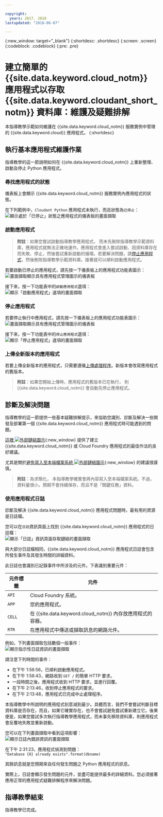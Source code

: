 ```yaml
---

copyright:
  years: 2017, 2018
lastupdated: "2018-06-07"

---
```


{:new_window: target="_blank"}
{:shortdesc: .shortdesc}
{:screen: .screen}
{:codeblock: .codeblock}
{:pre: .pre}

<!-- Acrolinx: 2017-01-11 -->

# 建立簡單的 {{site.data.keyword.cloud_notm}} 應用程式以存取 {{site.data.keyword.cloudant_short_notm}} 資料庫：維護及疑難排解

本指導教學示範如何維護在 {{site.data.keyword.cloud_notm}} 服務實例中管理的 {{site.data.keyword.cloud}} 應用程式。
{:shortdesc}

<div id="maintenance"></div>

## 執行基本應用程式維護作業

指導教學的這一節說明如何在 {{site.data.keyword.cloud_notm}} 上重新整理、啟動及停止 Python 應用程式。

### 尋找應用程式的狀態

儀表板上會顯示 {{site.data.keyword.cloud_notm}} 服務實例內應用程式的狀態。

在下列範例中，`Cloudant Python` 應用程式未執行，而且狀態為`已停止`：<br/>
![顯示處於「已停止」狀態之應用程式的儀表板的畫面擷取](images/img0037.png)

### 啟動應用程式

>   **附註**：如果您嘗試啟動指導教學應用程式，
    而未先刪除指導教學示範資料庫，應用程式就無法正確地運作。應用程式會進入嘗試啟動、因資料庫存在而失敗、停止，然後嘗試重新啟動的循環。若要解決問題，請[停止應用程式](#stopping-your-application)，然後刪除指導教學示範資料庫。接著就可以順利啟動應用程式。



若要啟動已停止的應用程式，請先按一下儀表板上的應用程式功能表圖示：<br/>
![畫面擷取顯示具有應用程式管理圖示的儀表板](images/img0038.png)

接下來，按一下功能表中的`啟動應用程式`選項：<br/>
![顯示「啟動應用程式」選項的畫面擷取](images/img0039.png)

### 停止應用程式

若要停止執行中應用程式，請先按一下儀表板上的應用程式功能表圖示：<br/>
![畫面擷取顯示具有應用程式管理圖示的儀表板](images/img0040.png)

接下來，按一下功能表中的`停止應用程式`選項：<br/>
![顯示「停止應用程式」選項的畫面擷取](images/img0041.png)

<div id="troubleshooting"></div>

### 上傳全新版本的應用程式

若要上傳全新版本的應用程式，只需要遵循[上傳處理程序](create_bmxapp_upload.html)。新版本會改寫應用程式的舊版本。

>   **附註**：如果您開始上傳時，應用程式的舊版本已在執行，
    則 {{site.data.keyword.cloud_notm}} 會自動先停止應用程式。

## 診斷及解決問題

指導教學的這一節提供一些基本疑難排解提示，來協助您識別、診斷及解決一些開發及部署第一個 {{site.data.keyword.cloud_notm}} 應用程式時可能遇到的問題。

[這裡 ![外部鏈結圖示](../images/launch-glyph.svg "外部鏈結圖示")](https://docs.cloudfoundry.org/devguide/deploy-apps/prepare-to-deploy.html){:new_window} 提供了建立 {{site.data.keyword.cloud_notm}} 或 Cloud Foundry 應用程式的最佳作法的良好建議。

尤其是關於[避免寫入至本端檔案系統 ![外部鏈結圖示](../images/launch-glyph.svg "外部鏈結圖示")](https://docs.cloudfoundry.org/devguide/deploy-apps/prepare-to-deploy.html#filesystem){:new_window} 的建議很謹慎。

>   **附註**：為求簡化，
本指導教學確實會將內容寫入至本端檔案系統。不過，資料量很小。預期不會持續保存，而且不是「關鍵任務」資料。



### 使用應用程式日誌

診斷及解決 {{site.data.keyword.cloud_notm}} 應用程式問題時，最有用的資源是日誌檔。

您可以在`日誌`資訊頁面上找到 {{site.data.keyword.cloud_notm}} 應用程式的日誌檔：<br/>
![顯示「日誌」資訊頁面存取鏈結的畫面擷取](images/img0042.png)

與大部分日誌檔相同，{{site.data.keyword.cloud_notm}} 應用程式日誌會包含所發生事件及其發生時間的詳細資料。

此日誌也會識別已記錄事件中所涉及的元件。下表識別重要元件：

元件標籤        |元件
----------------|----------
`API`           |Cloud Foundry 系統。
`APP`           |您的應用程式。
`CELL`          |在 {{site.data.keyword.cloud_notm}} 內存放應用程式的容器。
`RTR`           |在應用程式中傳送或擷取訊息的網路元件。

例如，下列畫面擷取包括數個一般事件：<br/>
![顯示指示性日誌資訊的畫面擷取](images/img0043.png)

請注意下列時間的事件：

-   在下午 1:56:56，已順利啟動應用程式。
-   在下午 1:58:43，網路收到 `GET /` 的簡單 HTTP 要求。
-   一段時間之後，應用程式收到 HTTP 要求，並進行回覆。
-   在下午 2:13:46，收到停止應用程式的要求。
-   在下午 2:13:48，應用程式已完成中止處理程序。

本指導教學中所說明的應用程式刻意減到最少。具體而言，我們不會嘗試判斷目標資料庫是否存在，而且，如果它確實存在，也不會嘗試避免嘗試重新建立它。後果便是，如果您嘗試多次執行指導教學應用程式，而未事先移除資料庫，則應用程式會反覆地失敗並重新啟動。

您可以在下列畫面擷取中看到這項影響：<br/>
![顯示日誌內錯誤資訊的畫面擷取](images/img0044.png)

在下午 2:31:23，應用程式偵測到問題：<br/>
`"Database {0} already exists".format(dbname)`

其餘訊息就是您預期來自任何發生問題之 Python 應用程式的訊息。

實際上，日誌會顯示發生問題的元件，並盡可能提供最多的詳細資料。您必須接著應用正常的應用程式疑難排解程序來解決問題。

## 指導教學結束

指導教學已完成。
